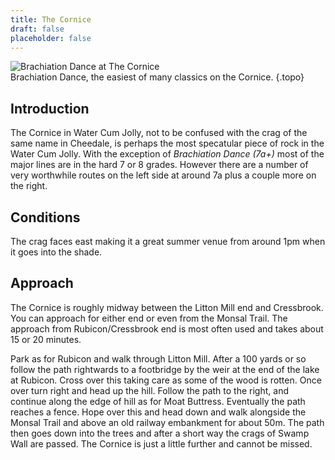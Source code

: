 ```yaml
---
title: The Cornice
draft: false
placeholder: false
---
```


<style>
    .photo {
        width: 610px;
        margin: 0;
        padding: 0;
        border: solid 0px;
    }

    .photo img {
        margin: 0;
    }
</style>


![Brachiation Dance at The Cornice](/img/peak/water-cum-jolly/the-cornice-brachiation-dance-01.jpg)  
Brachiation Dance, the easiest of many classics on the Cornice.
{.topo}


## Introduction

The Cornice in Water Cum Jolly, not to be confused with the crag of the same name in Cheedale, is perhaps the most specatular piece of rock in the Water Cum Jolly. With the exception of _Brachiation Dance (7a+)_ most of the major lines are in the hard 7 or 8 grades. However there are a number of very worthwhile routes on the left side at around 7a plus a couple more on the right.

## Conditions

The crag faces east making it a great summer venue from around 1pm when it goes into the shade.

## Approach

The Cornice is roughly midway between the Litton Mill end and Cressbrook. You can approach for either end or even from the Monsal Trail. The approach from Rubicon/Cressbrook end is most often used and takes about 15 or 20 minutes.

Park as for Rubicon and walk through Litton Mill. After a 100 yards or so follow the path rightwards to a footbridge by the weir at the end of the lake at Rubicon. Cross over this taking care as some of the wood is rotten. Once over turn right and head up the hill. Follow the path to the right, and continue along the edge of hill as for Moat Buttress. Eventually the path reaches a fence. Hope over this and head down and walk alongside the Monsal Trail and above an old railway embankment for about 50m. The path then goes down into the trees and after a short way the crags of Swamp Wall are passed. The Cornice is just a little further and cannot be missed.

